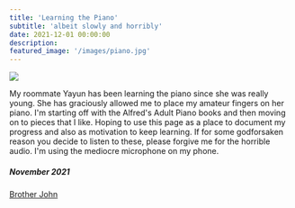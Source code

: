 ```yaml
---
title: 'Learning the Piano'
subtitle: 'albeit slowly and horribly'
date: 2021-12-01 00:00:00
description:
featured_image: '/images/piano.jpg'
---
```


![](/images/piano.jpg)

My roommate Yayun has been learning the piano since she was really young. She has graciously allowed me to place my amateur fingers on her piano. I'm starting off with the Alfred's Adult Piano books and then moving on to pieces that I like. Hoping to use this page as a place to document my progress and also as motivation to keep learning. If for some godforsaken reason you decide to listen to these, please forgive me for the horrible audio. I'm using the mediocre microphone on my phone. 

##### November 2021

[Brother John](https://soundcloud.com/anup-s-2/brother-john?si=2671591fd9a445e3b6398a6fef52ef5e&utm_source=clipboard&utm_medium=text&utm_campaign=social_sharing)